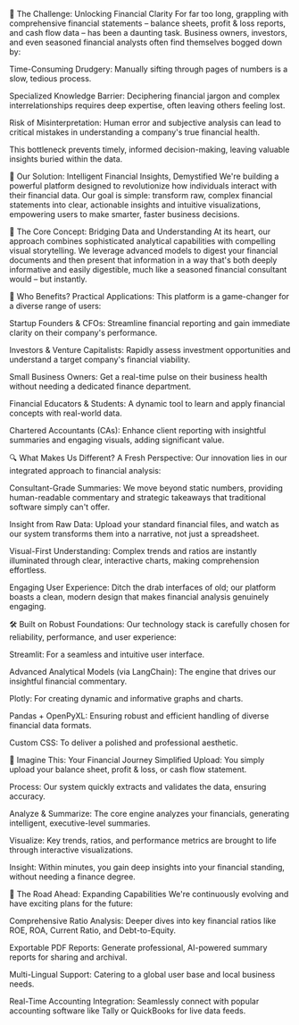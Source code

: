 🚀 The Challenge: Unlocking Financial Clarity
For far too long, grappling with comprehensive financial statements – balance sheets, profit & loss reports, and cash flow data – has been a daunting task. Business owners, investors, and even seasoned financial analysts often find themselves bogged down by:

Time-Consuming Drudgery: Manually sifting through pages of numbers is a slow, tedious process.

Specialized Knowledge Barrier: Deciphering financial jargon and complex interrelationships requires deep expertise, often leaving others feeling lost.

Risk of Misinterpretation: Human error and subjective analysis can lead to critical mistakes in understanding a company's true financial health.

This bottleneck prevents timely, informed decision-making, leaving valuable insights buried within the data.

🎯 Our Solution: Intelligent Financial Insights, Demystified
We're building a powerful platform designed to revolutionize how individuals interact with their financial data. Our goal is simple: transform raw, complex financial statements into clear, actionable insights and intuitive visualizations, empowering users to make smarter, faster business decisions.

🧠 The Core Concept: Bridging Data and Understanding
At its heart, our approach combines sophisticated analytical capabilities with compelling visual storytelling. We leverage advanced models to digest your financial documents and then present that information in a way that's both deeply informative and easily digestible, much like a seasoned financial consultant would – but instantly.

💼 Who Benefits? Practical Applications:
This platform is a game-changer for a diverse range of users:

Startup Founders & CFOs: Streamline financial reporting and gain immediate clarity on their company's performance.

Investors & Venture Capitalists: Rapidly assess investment opportunities and understand a target company's financial viability.

Small Business Owners: Get a real-time pulse on their business health without needing a dedicated finance department.

Financial Educators & Students: A dynamic tool to learn and apply financial concepts with real-world data.

Chartered Accountants (CAs): Enhance client reporting with insightful summaries and engaging visuals, adding significant value.

🔍 What Makes Us Different? A Fresh Perspective:
Our innovation lies in our integrated approach to financial analysis:

Consultant-Grade Summaries: We move beyond static numbers, providing human-readable commentary and strategic takeaways that traditional software simply can't offer.

Insight from Raw Data: Upload your standard financial files, and watch as our system transforms them into a narrative, not just a spreadsheet.

Visual-First Understanding: Complex trends and ratios are instantly illuminated through clear, interactive charts, making comprehension effortless.

Engaging User Experience: Ditch the drab interfaces of old; our platform boasts a clean, modern design that makes financial analysis genuinely engaging.

🛠️ Built on Robust Foundations:
Our technology stack is carefully chosen for reliability, performance, and user experience:

Streamlit: For a seamless and intuitive user interface.

Advanced Analytical Models (via LangChain): The engine that drives our insightful financial commentary.

Plotly: For creating dynamic and informative graphs and charts.

Pandas + OpenPyXL: Ensuring robust and efficient handling of diverse financial data formats.

Custom CSS: To deliver a polished and professional aesthetic.

💬 Imagine This: Your Financial Journey Simplified
Upload: You simply upload your balance sheet, profit & loss, or cash flow statement.

Process: Our system quickly extracts and validates the data, ensuring accuracy.

Analyze & Summarize: The core engine analyzes your financials, generating intelligent, executive-level summaries.

Visualize: Key trends, ratios, and performance metrics are brought to life through interactive visualizations.

Insight: Within minutes, you gain deep insights into your financial standing, without needing a finance degree.

🌱 The Road Ahead: Expanding Capabilities
We're continuously evolving and have exciting plans for the future:

Comprehensive Ratio Analysis: Deeper dives into key financial ratios like ROE, ROA, Current Ratio, and Debt-to-Equity.

Exportable PDF Reports: Generate professional, AI-powered summary reports for sharing and archival.

Multi-Lingual Support: Catering to a global user base and local business needs.

Real-Time Accounting Integration: Seamlessly connect with popular accounting software like Tally or QuickBooks for live data feeds.
